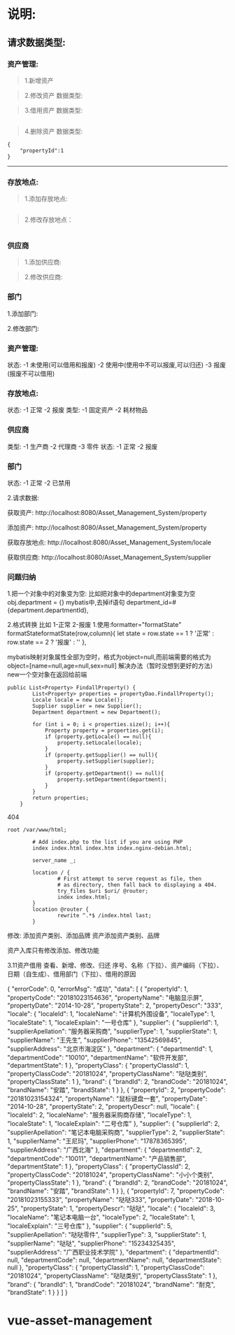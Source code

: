 
# 说明:

## 请求数据类型: 
### 资产管理:
>1.新增资产

>2.修改资产
数据类型:

>3.借用资产
数据类型:
```

```
> 4.删除资产
数据类型:
```
{
	"propertyId":1
}
```
------------------
### 存放地点:
>1.添加存放地点:
```

```
>2.修改存放地点：
```

```
### 供应商
>1.添加供应商:

>2.修改供应商:

### 部门
1.添加部门:

2.修改部门:



### 资产管理:
状态:
-1 未使用(可以借用和报废)
-2 使用中(使用中不可以报废,可以归还)
-3 报废(报废不可以借用)

### 存放地点:
状态:
-1 正常
-2 报废
类型:
-1 固定资产
-2 耗材物品

### 供应商
类型:
-1 生产商
-2 代理商
-3 零件
状态:
-1 正常
-2 报废

### 部门
状态:
-1 正常
-2 已禁用

2.请求数据:

获取资产:
http://localhost:8080/Asset_Management_System/property


添加资产:
http://localhost:8080/Asset_Management_System/property


获取存放地点:
http://localhost:8080/Asset_Management_System/locale

获取供应商:
http://localhost:8080/Asset_Management_System/supplier



### 问题归纳
1.把一个对象中的对象变为空:
比如把对象中的department对象变为空
obj.department = {}
mybatis中,去掉if语句
	<if>
		department_id=#{department.departmentId},
	</if>

2.格式转换 比如 1-正常 2-报废
1.使用:formatter="formatState"
formatStateformatState(row,column){
    let state = row.state == 1 ? '正常' : row.state == 2 ? '报废' : ''
},

mybatis映射对象属性全部为空时，格式为object=null,而前端需要的格式为object=[name=null,age=null,sex=null]
解决办法（暂时没想到更好的方法）
new一个空对象在返回给前端
```
public List<Property> FindallProperty() {
		List<Property> properties = propertyDao.FindallProperty();
		Locale locale = new Locale();
		Supplier supplier = new Supplier();
		Department department = new Department();
		
		for (int i = 0; i < properties.size(); i++){
			Property property = properties.get(i);
			if (property.getLocale() == null){
				property.setLocale(locale);
			}
			if (property.getSupplier() == null){
				property.setSupplier(supplier);
			}
			if (property.getDepartment() == null){
				property.setDepartment(department);
			}
		}
		return properties;
	}
```

404
```
root /var/www/html;

        # Add index.php to the list if you are using PHP
        index index.html index.htm index.nginx-debian.html;

        server_name _;

        location / {
                # First attempt to serve request as file, then
                # as directory, then fall back to displaying a 404.
                try_files $uri $uri/ @router;
                index index.html;
        }
        location @router {
                rewrite ^.*$ /index.html last;
        }

```

修改:
添加资产类别、添加品牌
资产添加资产类别、品牌

资产入库只有修改添加、修改功能

3.11资产借用
查看、新增、修改、归还
序号、名称（下拉）、资产编码（下拉）、日期（自生成）、借用部门（下拉）、借用的原因

{
    "errorCode": 0,
    "errorMsg": "成功",
    "data": [
        {
            "propertyId": 1,
            "propertyCode": "20181023154636",
            "propertyName": "电脑显示屏",
            "propertyDate": "2014-10-28",
            "propertyState": 2,
            "propertyDescr": "333",
            "locale": {
                "localeId": 1,
                "localeName": "计算机外围设备",
                "localeType": 1,
                "localeState": 1,
                "localeExplain": "一号仓库"
            },
            "supplier": {
                "supplierId": 1,
                "supplierApellation": "服务器采购商",
                "supplierType": 1,
                "supplierState": 1,
                "supplierName": "王先生",
                "supplierPhone": "13542569845",
                "supplierAddress": "北京市海淀区"
            },
            "department": {
                "departmentId": 1,
                "departmentCode": "10010",
                "departmentName": "软件开发部",
                "departmentState": 1
            },
            "propertyClass": {
                "propertyClassId": 1,
                "propertyClassCode": "20181024",
                "propertyClassName": "哒哒类别",
                "propertyClassState": 1
            },
            "brand": {
                "brandId": 2,
                "brandCode": "20181024",
                "brandName": "安踏",
                "brandState": 1
            }
        },
        {
            "propertyId": 2,
            "propertyCode": "20181023154324",
            "propertyName": "鼠标键盘一套",
            "propertyDate": "2014-10-28",
            "propertyState": 2,
            "propertyDescr": null,
            "locale": {
                "localeId": 2,
                "localeName": "服务器采购商存储",
                "localeType": 1,
                "localeState": 1,
                "localeExplain": "二号仓库"
            },
            "supplier": {
                "supplierId": 2,
                "supplierApellation": "笔记本电脑采购商",
                "supplierType": 2,
                "supplierState": 1,
                "supplierName": "王尼玛",
                "supplierPhone": "17878365395",
                "supplierAddress": "广西北海"
            },
            "department": {
                "departmentId": 2,
                "departmentCode": "10011",
                "departmentName": "产品销售部",
                "departmentState": 1
            },
            "propertyClass": {
                "propertyClassId": 2,
                "propertyClassCode": "20181024",
                "propertyClassName": "小小个类别",
                "propertyClassState": 1
            },
            "brand": {
                "brandId": 2,
                "brandCode": "20181024",
                "brandName": "安踏",
                "brandState": 1
            }
        },
        {
            "propertyId": 7,
            "propertyCode": "20181023155333",
            "propertyName": "哒哒333",
            "propertyDate": "2018-10-25",
            "propertyState": 1,
            "propertyDescr": "哒哒",
            "locale": {
                "localeId": 3,
                "localeName": "笔记本电脑一台",
                "localeType": 2,
                "localeState": 1,
                "localeExplain": "三号仓库"
            },
            "supplier": {
                "supplierId": 5,
                "supplierApellation": "哒哒零件",
                "supplierType": 3,
                "supplierState": 1,
                "supplierName": "哒哒",
                "supplierPhone": "15234325435",
                "supplierAddress": "广西职业技术学院"
            },
            "department": {
                "departmentId": null,
                "departmentCode": null,
                "departmentName": null,
                "departmentState": null
            },
            "propertyClass": {
                "propertyClassId": 1,
                "propertyClassCode": "20181024",
                "propertyClassName": "哒哒类别",
                "propertyClassState": 1
            },
            "brand": {
                "brandId": 1,
                "brandCode": "20181024",
                "brandName": "耐克",
                "brandState": 1
            }
        }
    ]
}
# vue-asset-management

